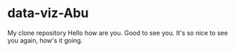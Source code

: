 # data-viz-Abu
My clone repository
Hello how are you. Good to see you.
It's so nice to see you again, how's it going. 
